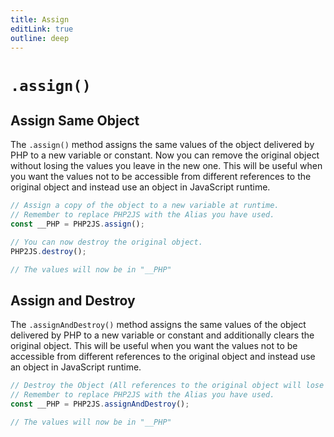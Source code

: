 ```yaml
---
title: Assign
editLink: true
outline: deep
---
```


# `.assign()`

## Assign Same Object

The `.assign()` method assigns the same values of the object delivered by PHP to a new variable or constant. Now you can remove the original object without losing the values you leave in the new one. This will be useful when you want the values not to be accessible from different references to the original object and instead use an object in JavaScript runtime.

```javascript
// Assign a copy of the object to a new variable at runtime.
// Remember to replace PHP2JS with the Alias you have used.
const __PHP = PHP2JS.assign();

// You can now destroy the original object.
PHP2JS.destroy();

// The values will now be in "__PHP"
```

## Assign and Destroy

The `.assignAndDestroy()` method assigns the same values of the object delivered by PHP to a new variable or constant and additionally clears the original object. This will be useful when you want the values not to be accessible from different references to the original object and instead use an object in JavaScript runtime.

```javascript
// Destroy the Object (All references to the original object will lose their values)
// Remember to replace PHP2JS with the Alias you have used.
const __PHP = PHP2JS.assignAndDestroy();

// The values will now be in "__PHP"
```
